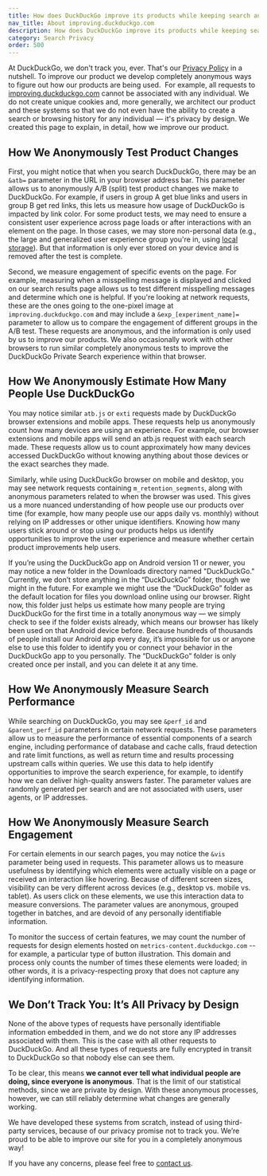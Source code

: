 ```yaml
---
title: How does DuckDuckGo improve its products while keeping search and browsing history anonymous?
nav_title: About improving.duckduckgo.com
description: How does DuckDuckGo improve its products while keeping search and browsing history anonymous?
category: Search Privacy
order: 500
---
```


At DuckDuckGo, we don't track you, ever. That's our [Privacy Policy](https://duckduckgo.com/privacy) in a nutshell. To improve our product we develop completely anonymous ways to figure out how our products are being used.  For example, all requests to [improving.duckduckgo.com](https://improving.duckduckgo.com/) cannot be associated with any individual. We do not create unique cookies and, more generally, we architect our product and these systems so that we do not even have the ability to create a search or browsing history for any individual &mdash; it's privacy by design. We created this page to explain, in detail, how we improve our product.

## How We Anonymously Test Product Changes

First, you might notice that when you search DuckDuckGo, there may be an `&atb=` parameter in the URL in your browser address bar. This parameter allows us to anonymously A/B (split) test product changes we make to DuckDuckGo. For example, if users in group A get blue links and users in group B get red links, this lets us measure how usage of DuckDuckGo is impacted by link color. For some product tests, we may need to ensure a consistent user experience across page loads or after interactions with an element on the page. In those cases, we may store non-personal data (e.g., the large and generalized user experience group you're in, using [local storage](https://developer.mozilla.org/en-US/docs/Web/API/Web_Storage_API/Using_the_Web_Storage_API)). But that information is only ever stored on your device and is removed after the test is complete.

Second, we measure engagement of specific events on the page. For example, measuring when a misspelling message is displayed and clicked on our search results page allows us to test different misspelling messages and determine which one is helpful. If you're looking at network requests, these are the ones going to the one-pixel image at `improving.duckduckgo.com` and may include a `&exp_[experiment_name]=` parameter to allow us to compare the engagement of different groups in the A/B test. These requests are anonymous, and the information is only used by us to improve our products. We also occasionally work with other browsers to run similar completely anonymous tests to improve the DuckDuckGo Private Search experience within that browser.

## How We Anonymously Estimate How Many People Use DuckDuckGo

You may notice similar `atb.js` or `exti` requests made by DuckDuckGo browser extensions and mobile apps. These requests help us anonymously count how many devices are using an experience. For example, our browser extensions and mobile apps will send an atb.js request with each search made. These requests allow us to count approximately how many devices accessed DuckDuckGo without knowing anything about those devices or the exact searches they made.

Similarly, while using DuckDuckGo browser on mobile and desktop, you may see network requests containing `m_retention_segments`, along with anonymous parameters related to when the browser was used. This gives us a more nuanced understanding of how people use our products over time (for example, how many people use our apps daily vs. monthly) without relying on IP addresses or other unique identifiers. Knowing how many users stick around or stop using our products helps us identify opportunities to improve the user experience and measure whether certain product improvements help users.

If you’re using the DuckDuckGo app on Android version 11 or newer, you may notice a new folder in the Downloads directory named "DuckDuckGo." Currently, we don’t store anything in the “DuckDuckGo” folder, though we might in the future. For example we might use the “DuckDuckGo” folder as the default location for files you download online using our browser. Right now, this folder just helps us estimate how many people are trying DuckDuckGo for the first time in a totally anonymous way — we simply check to see if the folder exists already, which means our browser has likely been used on that Android device before. Because hundreds of thousands of people install our Android app every day, it’s impossible for us or anyone else to use this folder to identify you or connect your behavior in the DuckDuckGo app to you personally. The “DuckDuckGo” folder is only created once per install, and you can delete it at any time.

## How We Anonymously Measure Search Performance

While searching on DuckDuckGo, you may see `&perf_id` and `&parent_perf_id` parameters in certain network requests. These parameters allow us to measure the performance of essential components of a search engine, including performance of database and cache calls, fraud detection and rate limit functions, as well as return time and results processing upstream calls within queries. We use this data to help identify opportunities to improve the search experience, for example, to identify how we can deliver high-quality answers faster. The parameter values are randomly generated per search and are not associated with users, user agents, or IP addresses.

## How We Anonymously Measure Search Engagement

For certain elements in our search pages, you may notice the `&vis` parameter being used in requests. This parameter allows us to measure usefulness by identifying which elements were actually visible on a page or received an interaction like hovering. Because of different screen sizes, visibility can be very different across devices (e.g., desktop vs. mobile vs. tablet). As users click on these elements, we use this interaction data to measure conversions. The parameter values are anonymous, grouped together in batches, and are devoid of any personally identifiable information.

To monitor the success of certain features, we may count the number of requests for design elements hosted on `metrics-content.duckduckgo.com` -- for example, a particular type of button illustration. This domain and process only counts the number of times these elements were loaded; in other words, it is a privacy-respecting proxy that does not capture any identifying information.

## We Don’t Track You: It’s All Privacy by Design

None of the above types of requests have personally identifiable information embedded in them, and we do not store any IP addresses associated with them. This is the case with all other requests to DuckDuckGo. And all these types of requests are fully encrypted in transit to DuckDuckGo so that nobody else can see them.

To be clear, this means **we cannot ever tell what individual people are doing, since everyone is anonymous**. That is the limit of our statistical methods, since we are private by design. With these anonymous processes, however, we can still reliably determine what changes are generally working.

We have developed these systems from scratch, instead of using third-party services, because of our privacy promise not to track you. We’re proud to be able to improve our site for you in a completely anonymous way!

If you have any concerns, please feel free to <a href="{{ site.baseurl }}/company/contact-us/">contact us</a>.
